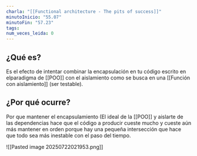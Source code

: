```yaml
---
charla: "[[Functional architecture - The pits of success]]"
minutoInicio: "55.07"
minutoFin: "57.23"
tags: 
num_veces_leida: 0
---
```

## ¿Qué es?

Es el efecto de intentar combinar la encapsulación  en tu código escrito en elparadigma de [[POO]] con el aislamiento como se busca en una [[Función con aislamiento]] (ser testable).

## ¿Por qué ocurre?

Por que mantener el encapsulamiento (El ideal de la [[POO]] y aislarte de las dependencias hace que el código a producir cueste mucho y cueste aún más mantener en orden porque hay una pequeña intersección que hace que todo sea más inestable con el paso del tiempo.

![[Pasted image 20250722021953.png]]